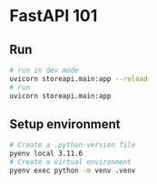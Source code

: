 # FastAPI 101

## Run

```sh
# run in dev mode
uvicorn storeapi.main:app --reload
# run
uvicorn storeapi.main:app
```

## Setup environment

```sh
# Create a .python-version file
pyenv local 3.11.6
# Create a virtual environment
pyenv exec python -m venv .venv
```